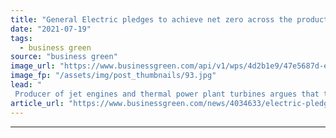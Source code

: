 ```yaml
---
title: "General Electric pledges to achieve net zero across the products its sells"
date: "2021-07-19"
tags: 
  - business green
source: "business green"
image_url: "https://www.businessgreen.com/api/v1/wps/4d2b1e9/47e5687d-e2b3-4a66-905a-f22743c5f7f8/17/general-electric-swiss-office-260617-185x114.jpg"
image_fp: "/assets/img/post_thumbnails/93.jpg"
lead: "
 Producer of jet engines and thermal power plant turbines argues that the engineering challenges it must solve to reach net zero emissions represent 'strategic opportunities' for the company ..."
article_url: "https://www.businessgreen.com/news/4034633/electric-pledges-achieve-net-zero-products-sells"
---
```


---
